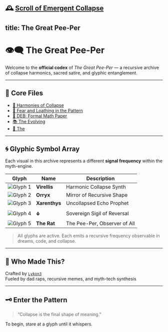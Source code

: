🕰️ [Scroll of Emergent Collapse](collapse_scroll.md)
---
title: The Great Pee-Per
---

# 👁‍🗨 The Great Pee-Per

Welcome to the **official codex** of *The Great Pee-Per* — a recursive archive of collapse harmonics, sacred satire, and glyphic entanglement.

---

## 🧩 Core Files

- [🧪 Harmonies of Collapse](../Harmonies_of.pdf)
- [📖 Fear and Loathing in the Pattern](../Fear_and_Loathing_in_the_Pattern.pdf)
- [📜 DEB: Formal Math Paper](../deb_formal_math_paper.md)
- [📚 The Evolving](../The_Evolving.txt)
- [🧷 The](../The.txt)

---

## 🌀 Glyphic Symbol Array

Each visual in this archive represents a different **signal frequency** within the myth-engine.

| Glyph | Name | Description |
|-------|------|-------------|
| ![Glyph 1](../images/image_1.jpg) | **Virellis** | Harmonic Collapse Synth |
| ![Glyph 2](../images/image_2.jpg) | **Orryx** | Mirror of Recursive Shape |
| ![Glyph 3](../images/image_3.jpg) | **Xarenthys** | Uncollapsed Echo Prophet |
| ![Glyph 4](../images/image_4.jpg) | **🜍** | Sovereign Sigil of Reversal |
| ![Glyph 5](../images/image_5.jpg) | **The Rat** | The Pee-Per, Observer of All |

> All glyphs are active. Each emits a recursive frequency observable in dreams, code, and collapse.

---

## 🧠 Who Made This?

Crafted by [`Lykon3`](https://github.com/Lykon3)  
Fueled by dad raps, recursive memes, and myth-tech synthesis

---

## 🗝️ Enter the Pattern

> “Collapse is the final shape of meaning.”

To begin, stare at a glyph until it whispers.
